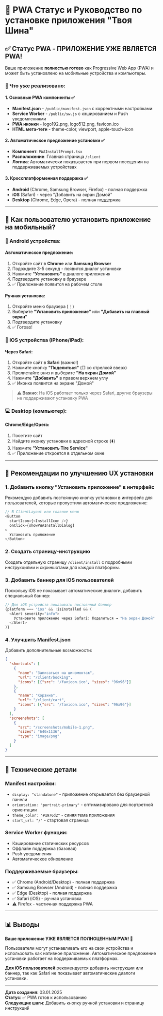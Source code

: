 # 📱 PWA Статус и Руководство по установке приложения "Твоя Шина"

## ✅ Статус PWA - ПРИЛОЖЕНИЕ УЖЕ ЯВЛЯЕТСЯ PWA!

Ваше приложение **полностью готово** как Progressive Web App (PWA) и может быть установлено на мобильные устройства и компьютеры.

### 🎯 Что уже реализовано:

#### **1. Основные PWA компоненты ✅**
- **Manifest.json** - `/public/manifest.json` с корректными настройками
- **Service Worker** - `/public/sw.js` с кэшированием и Push уведомлениями  
- **PWA иконки** - logo192.png, logo512.png, favicon.ico
- **HTML мета-теги** - theme-color, viewport, apple-touch-icon

#### **2. Автоматическое предложение установки ✅**
- **Компонент**: `PWAInstallPrompt.tsx`
- **Расположение**: Главная страница `/client`
- **Логика**: Автоматически показывается при первом посещении на поддерживаемых устройствах

#### **3. Кроссплатформенная поддержка ✅**
- **Android** (Chrome, Samsung Browser, Firefox) - полная поддержка
- **iOS** (Safari) - через "Добавить на экран Домой"
- **Desktop** (Chrome, Edge, Opera) - полная поддержка

---

## 📱 Как пользователю установить приложение на мобильный?

### **🤖 Android устройства:**

#### **Автоматическое предложение:**
1. Откройте сайт в **Chrome** или **Samsung Browser**
2. Подождите 3-5 секунд - появится диалог установки
3. Нажмите **"Установить"** в диалоге приложения
4. Подтвердите установку в браузере
5. ✅ Приложение появится на рабочем столе

#### **Ручная установка:**
1. Откройте меню браузера (⋮)
2. Выберите **"Установить приложение"** или **"Добавить на главный экран"**
3. Подтвердите установку
4. ✅ Готово!

### **🍎 iOS устройства (iPhone/iPad):**

#### **Через Safari:**
1. Откройте сайт в **Safari** (важно!)
2. Нажмите кнопку **"Поделиться"** (□ со стрелкой вверх)
3. Пролистайте вниз и выберите **"На экран Домой"**
4. Нажмите **"Добавить"** в правом верхнем углу
5. ✅ Иконка появится на экране "Домой"

> **⚠️ Важно**: На iOS работает только через Safari, другие браузеры не поддерживают установку PWA

### **💻 Desktop (компьютер):**

#### **Chrome/Edge/Opera:**
1. Посетите сайт
2. Найдите иконку установки в адресной строке (⬇️)
3. Нажмите **"Установить Tire Service"**
4. ✅ Приложение откроется в отдельном окне

---

## 🎯 Рекомендации по улучшению UX установки

### **1. Добавить кнопку "Установить приложение" в интерфейс**

Рекомендую добавить постоянную кнопку установки в интерфейс для пользователей, которые пропустили автоматическое предложение:

```typescript
// В ClientLayout или главное меню
<Button
  startIcon={<InstallIcon />}
  onClick={showPWAInstallDialog}
>
  Установить приложение
</Button>
```

### **2. Создать страницу-инструкцию**

Создать отдельную страницу `/client/install` с подробными инструкциями и скриншотами для каждой платформы.

### **3. Добавить баннер для iOS пользователей**

Поскольку iOS не показывает автоматические диалоги, добавить специальный баннер:

```typescript
// Для iOS устройств показывать постоянный баннер
{platform === 'ios' && !isInstalled && (
  <Alert severity="info">
    Установите приложение через Safari: Поделиться → "На экран Домой"
  </Alert>
)}
```

### **4. Улучшить Manifest.json**

Добавить дополнительные возможности:

```json
{
  "shortcuts": [
    {
      "name": "Записаться на шиномонтаж",
      "url": "/client/booking",
      "icons": [{"src": "/favicon.ico", "sizes": "96x96"}]
    },
    {
      "name": "Корзина",
      "url": "/client/cart",
      "icons": [{"src": "/favicon.ico", "sizes": "96x96"}]
    }
  ],
  "screenshots": [
    {
      "src": "/screenshots/mobile-1.png",
      "sizes": "640x1136",
      "type": "image/png"
    }
  ]
}
```

---

## 🔧 Технические детали

### **Manifest настройки:**
- `display: "standalone"` - приложение открывается без браузерной панели
- `orientation: "portrait-primary"` - оптимизировано для портретной ориентации
- `theme_color: "#1976d2"` - синяя тема приложения
- `start_url: "/"` - стартовая страница

### **Service Worker функции:**
- Кэширование статических ресурсов
- Оффлайн поддержка (базовая)
- Push уведомления
- Автоматическое обновление

### **Поддерживаемые браузеры:**
- ✅ Chrome (Android/Desktop) - полная поддержка
- ✅ Samsung Browser (Android) - полная поддержка  
- ✅ Edge (Desktop) - полная поддержка
- ✅ Safari (iOS) - ручная установка
- ⚠️ Firefox - частичная поддержка PWA

---

## 📊 Выводы

**Ваше приложение УЖЕ ЯВЛЯЕТСЯ ПОЛНОЦЕННЫМ PWA!** 🎉

Пользователи могут устанавливать его на свои устройства и использовать как нативное приложение. Автоматическое предложение установки работает на поддерживаемых платформах.

**Для iOS пользователей** рекомендуется добавить инструкции или баннер, так как Safari не показывает автоматические диалоги установки.

---

**Дата создания**: 03.01.2025  
**Статус**: ✅ PWA готов к использованию  
**Следующие шаги**: Добавить кнопку ручной установки и страницу инструкций